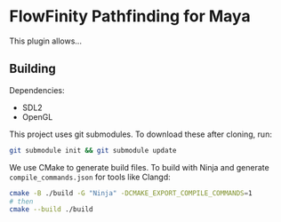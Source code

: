 # FlowFinity Pathfinding for Maya

This plugin allows...
<!-- TODO -->

## Building

Dependencies:

- SDL2
- OpenGL

This project uses git submodules. To download these after cloning, run:

```sh
git submodule init && git submodule update
```

We use CMake to generate build files. To build with Ninja and generate `compile_commands.json` for tools like Clangd:

```sh
cmake -B ./build -G "Ninja" -DCMAKE_EXPORT_COMPILE_COMMANDS=1
# then
cmake --build ./build
```
